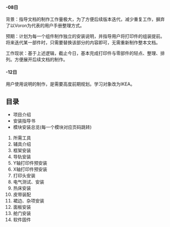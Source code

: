 #### -08日
背景：指导文档的制作工作量极大，为了方便后续版本迭代，减少重复工作，摒弃了以Voron为代表的用户手册整理方式。

预期：计划为每一个组件制作独立的安装说明，并指导用户将打印件的组装提前。将来迭代某一部件时，只需要替换该部分的内容即可，无需重新制作整本文档。

工作现状：基于上述逻辑，截止今日，基本完成打印件与零部件的轻点、整理、排列。方便展开后续文档的制作。

#### -12日
用户使用说明的制作，是需要高度前期规划。学习对象改为IKEA。

## 目录
* 项目介绍
* 安装指导书
* 模块安装总览(每一个模块对应页码跳转)
1. 所需工具
2. 辅具介绍 
3. 框架安装
4. 导轨安装
5. Y轴打印件预安装
6. X轴打印件预安装
7. 打印头安装
8. 电气测试、安装
9. 热床安装
10. 皮带装配
11. 裙边、杂项安装
12. 面板安装
13. 舱门安装
14. 软件固件

